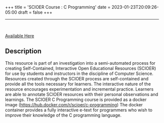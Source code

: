 +++
title = 'SCIOER Course : C Programming'
date = 2023-01-23T20:09:26-05:00
draft = false
+++

---

<br/>

[Available Here](https://yc-prod-openlibrary-repo.ecampusontario.ca/jspui/handle/123456789/1786)

## Description

This resource is part of an investigation into a semi-automated process for creating Self-Contained, Interactive Open Educational Resources (SCIOER) for use by students and instructors in the discipline of Computer Science. Resources created through the SCIOER process are self-contained and provide all the tools necessary for learners. The interactive nature of the resource encourages experimentation and incremental practice. Learners are able to annotate SCIOER resources with their personal observations and learnings. The SCIOER C Programming course is provided as a docker image (https://hub.docker.com/r/scioer/c-programming) The docker container provides a fully interactive e-text for programmers who wish to improve their knowledge of the C programming language.
